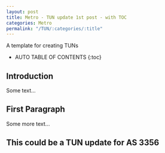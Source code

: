 ```yaml
---
layout: post
title: Metro - TUN update 1st post - with TOC
categories: Metro
permalink: "/TUN/:categories/:title"
---
```


A template for creating TUNs

<!-- excerpt separator -->

* AUTO TABLE OF CONTENTS
{:toc}

## Introduction
Some text...

## First Paragraph
Some more text...
## This could be a TUN update for AS 3356

